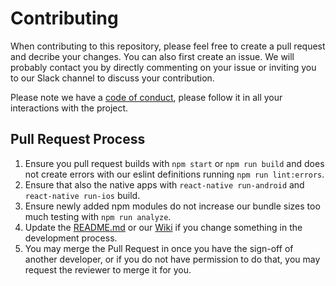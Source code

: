# Contributing

When contributing to this repository, please feel free to create a pull request and decribe your changes. You can also first create an issue. We will probably contact you by directly commenting on your issue or inviting you to our Slack channel to discuss your contribution.

Please note we have a [code of conduct](https://github.com/Plant-for-the-Planet-org/treecounter-app/blob/develop/CODE_OF_CONDUCT.md), please follow it in all your interactions with the project.

## Pull Request Process

1. Ensure you pull request builds with `npm start` or `npm run build` and does not create errors with our eslint definitions running `npm run lint:errors`.
2. Ensure that also the native apps with `react-native run-android` and `react-native run-ios` build.
3. Ensure newly added npm modules do not increase our bundle sizes too much testing with `npm run analyze`.
4. Update the [README.md](https://github.com/Plant-for-the-Planet-org/treecounter-app/blob/develop/README.md) or our [Wiki](https://github.com/Plant-for-the-Planet-org/treecounter-app/wiki) if you change something in the development process.
5. You may merge the Pull Request in once you have the sign-off of another developer, or if you 
   do not have permission to do that, you may request the reviewer to merge it for you.
